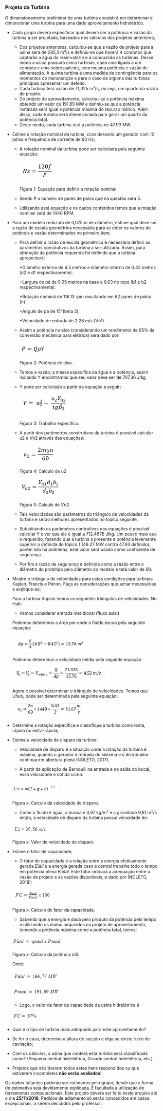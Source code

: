 ### Projeto da Turbina

O dimensionamento preliminar de uma turbina consistirá em determinar e dimensionar uma turbina para uma dado aproveitamento hidrelétrico. 

  - Cada grupo deverá especificar qual devem ser a potência e vazão da turbina a ser projetada, baseados nos cálculos dos projetos anteriores;
  
    + Dos projetos anteriores, calculou-se que a vazão de projeto para a usina será de 285,3 m³/s e definiu-se que haverá 4 condutos que captarão a água do reservatório e a conduzirão as turbinas. Desse modo a usina possuirá cinco turbinas, cada uma ligada a um conduto e uma sobressalente, com mesma potência e vazão de alimentação. A quinta turbina é uma medida de contingência para os momentos de manutenção e para o caso de alguma das turbinas principais apresentar um defeito.
    + Cada turbina terá vazão de 71,325 m³/s, ou seja, um quarto da vazão de projeto.
    + Do projeto de aproveitamento, calculou-se a potência máxima obtendo um valor de 191.69 MW e definiu-se que a potência instalada será igual a potência máxima do recurso hídrico. Além disso, cada turbina será dimensionada para gerar um quarto da potência total.
    + Deste modo, cada turbina terá a potência de 47.93 MW.
  
  - Estime a rotação nominal da turbina, considerando um gerador com 10 pólos e frequência de corrente de 60 Hz;
  
    + A rotação nominal da turbina pode ser calculada pela seguinte equação:
    
         ![Teste de legenda de imagem](rpmfreqpolo.png)
         
         Figura 1: Equação para definir a rotação nominal.
         
    + Sendo P o número de pares de polos que na questão será 5.                                      
    + Utilizando está equação e os dados conferidos temos que a rotação nominal será de 1440 RPM.
  
  - Para um modelo reduzido de 0,075 m de diâmetro, estime qual deve ser a razão de escala geométrica necessária para se obter os valores de potência e vazão determinados no primeiro item;
  
    + Para definir a razão de escala geométrica é necessário definir os parâmetros construtivos da turbina a ser utilizada. Assim, para obtenção da potência requerida foi definido que a turbina apresentará:
    
       +Diâmetro externo de 4.5 metros e diâmetro interno de 0.42 metros (d2 e d1 respectivamente).
       
       +Largura de pá de 0.05 metros na base e 0.03 no topo (b1 e b2 respectivamente).
       
       +Rotação nominal de 116.13 rpm resultando em 62 pares de polos (n).
       
       +Angulo de pá de 15°(beta 2).
       
       +Velocidade de entrada de 2.28 m/s (Vn1).
       
    + Assim a potência no eixo (considerando um rendimento de 95% da conversão mecânica para elétrica) será dado por:
    
         ![Teste de legenda de imagem](pot.png)
    
         Figura 2: Potência de eixo.
    
    + Temos a vazão, a massa específica da água e a potência, assim isolando Y encontramos que seu valor deve ser de 707,36 J/kg.
    + Y pode ser calculado a partir da equação a seguir:
    
         ![Teste de legenda de imagem](trabalho.png)
    
         Figura 3: Trabalho específico.
    
    + A partir dos parâmetros construtivos da turbina é possível calcular u2 e Vn2 através das equações:
    
         ![Teste de legenda de imagem](u2.png)
                                  
         Figura 4: Calculo de u2.
                                          
         ![Teste de legenda de imagem](vn2.png)
                                          
         Figura 5: Calculo de Vn2.
                                          
    + Tais velocidades são parâmetros do triângulo de velocidades da turbina e serão melhores apresentados no tópico seguinte.
    
    + Substituindo os parâmetros contrutivos nas equações é possível calcular Y e ver que ele é igual a 712.4878 J/kg. Um pouco mais que o requerido, fazendo que a turbina a presente a potência levemente superior a definida do tópico 1 (48.27 MW contra 47.93 definido), porém não há problema, este valor será usado como coeficiente de segurança.
    
    + Por fim a razão de segurança é definida como a razão entre o diâmetro do protótipo pelo diâmetro do modelo e terá valor de 60.
  
  - Mostre o triângulo de velocidades para estas condições para turbinas Kaplan, Francis e Pelton. Faça as considerações que achar necessárias e explique-as;
  
      Para a turbina Kaplan temos os seguintes triângulos de velocidades:
      No Hub:
      + Vamos considerar entrada meridional (fluxo axial)
    
      Podemos determinar a área por onde o fluido escoa pela seguinte equação:
    
      ![Teste de legenda de imagem](area_kaplan.JPG)
    
      Podemos determinar a velocidade média pela seguinte equação:
   
      ![Teste de legenda de imagem](V_Medio_kaplan.JPG)
    
      Agora é possível determinar o triângulo de velocidades. Temos que Uhub, pode ser determinada pela seguinte equação:
    
      ![Teste de legenda de imagem](u_hub.JPG)
  
  - Determine a rotação específica e classifique a turbina como lenta, rápida ou extra-rápida;
  
  - Estime a velocidade de disparo da turbina;
  
      + Velocidade de disparo é a situação onde a rotação da turbina é máxima, quando o gerador é retirado do sistema e o distribuidor           continua em abertura plena (NOLETO, 2017).
     
      + A partir da aplicação de Bernoulli na entrada e na saída do bocal, essa velocidade é obtida como:
    
      ![Teste de legenda de imagem](us.PNG)
        
      Figura x: Calculo da velocidade de disparo.
     
      + Como o fluido é água, a massa é 0,97 kg/m³ e a gravidade 9,81 m²/s então, a velocidade de disparo da turbina possui velocidade           de:
     
      ![Teste de legenda de imagem](us2.PNG)
        
      Figura x: Valor da velocidade de disparo.
  
  - Estime o fator de capacidade;
  
      + O fator de capacidade é a relação entre a energia efetivamente gerada 𝐸ú𝑡𝑖𝑙 e a energia gerada caso a central trabalhe todo o             tempo em potência plena 𝐸𝑡𝑜𝑡𝑎𝑙. Este fator indicará a adequação entre a vazão de projeto e as vazões disponíveis, é dado por             (NOLETO, 2018):
     
      ![Teste de legenda de imagem](fc1.PNG)
        
      Figura x: Calculo do fator da capacidade.
    
      + Sabendo que a energia é dada pelo produto da potência pelo tempo e utilizando os dados adquiridos no projeto de aproveitamento,       tomando a potência máxima como a potência total, temos:

      ![Teste de legenda de imagem](pu.PNG)
        
      Figura x: Calculo da potência útil.
    
      Onde:
    
      ![Teste de legenda de imagem](pu2.PNG)
    
      ![Teste de legenda de imagem](pt.PNG)
    
      + Logo, o valor de fator de capacidade da usina hidrelétrica é 

      ![Teste de legenda de imagem](fc2.PNG)
        
  - Qual é o tipo de turbina mais adequado para este aproveitamento?
  
  - Se for o caso, determine a altura de sucção e diga se existe risco de cavitação;
  
  - Com os cálculos, a usina que conterá esta turbina será classificada como? (Pequena central hidrelétrica, Grande central hidrelétrica, etc.)
  
  - Projetos que não tiverem todos estes itens respondidos ou que estiverem incompletos **não serão avaliados!**


Os dados faltantes poderão ser estimados pelo grupo, desde que a forma de estimativa seja devidamente explicada. É facultada a utilização de ferramentas computacionais. Este projeto deverá ser feito neste arquivo até o dia **25/11/2018**. Pedidos de adiamento só serão concedidos em casos excepcionais, a serem decididos pelo professor.

